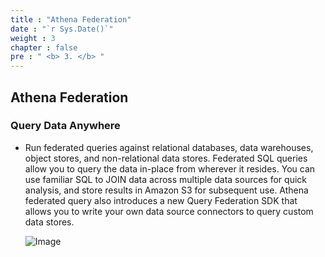 ```yaml
---
title : "Athena Federation"
date : "`r Sys.Date()`"
weight : 3
chapter : false
pre : " <b> 3. </b> "
---
```

## Athena Federation


### Query Data Anywhere

- Run federated queries against relational databases, data warehouses, object stores, and non-relational data stores. Federated SQL queries allow you to query the data in-place from wherever it resides. You can use familiar SQL to JOIN data across multiple data sources for quick analysis, and store results in Amazon S3 for subsequent use. Athena federated query also introduces a new Query Federation SDK that allows you to write your own data source connectors to query custom data stores.

   ![Image](/repo_pmt_ws-002/images/4/401.png?featherlight=false&width=90pc)